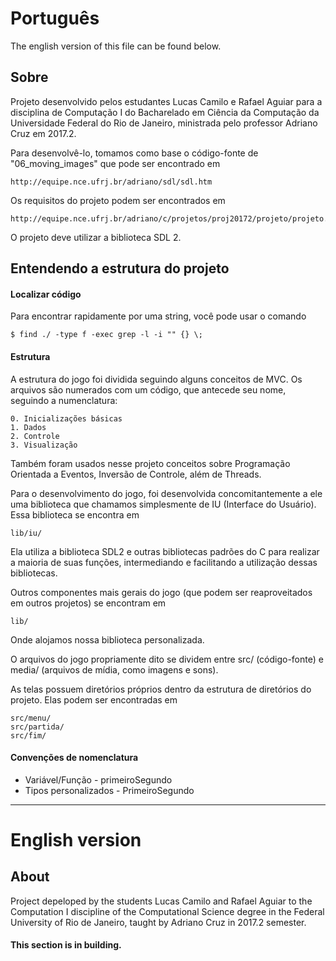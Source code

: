 # Português

The english version of this file can be found below.

## Sobre

Projeto desenvolvido pelos estudantes Lucas Camilo e Rafael Aguiar para a disciplina de Computação I do Bacharelado em Ciência da Computação da Universidade Federal do Rio de Janeiro, ministrada pelo professor Adriano Cruz em 2017.2.

Para desenvolvê-lo, tomamos como base o código-fonte de "06_moving_images" que pode ser encontrado em
	
	http://equipe.nce.ufrj.br/adriano/sdl/sdl.htm

Os requisitos do projeto podem ser encontrados em

	http://equipe.nce.ufrj.br/adriano/c/projetos/proj20172/projeto/projeto.pdf

O projeto deve utilizar a biblioteca SDL 2.

## Entendendo a estrutura do projeto

#### Localizar código
	
Para encontrar rapidamente por uma string, você pode usar o comando

	$ find ./ -type f -exec grep -l -i "" {} \;

#### Estrutura

A estrutura do jogo foi dividida seguindo alguns conceitos de MVC.
Os arquivos são numerados com um código, que antecede seu nome, seguindo a numenclatura:

	0. Inicializações básicas
	1. Dados
	2. Controle
	3. Visualização

Também foram usados nesse projeto conceitos sobre Programação Orientada a Eventos, Inversão de Controle, além de Threads.

Para o desenvolvimento do jogo, foi desenvolvida concomitantemente a ele uma biblioteca que chamamos simplesmente de IU (Interface do Usuário). Essa biblioteca se encontra em
	
	lib/iu/

Ela utiliza a biblioteca SDL2 e outras bibliotecas padrões do C para realizar a maioria de suas funções, intermediando e facilitando a utilização dessas bibliotecas.

Outros componentes mais gerais do jogo (que podem ser reaproveitados em outros projetos) se encontram em
	
	lib/
	
Onde alojamos nossa biblioteca personalizada.

O arquivos do jogo propriamente dito se dividem entre src/ (código-fonte) e media/ (arquivos de mídia, como imagens e sons).

As telas possuem diretórios próprios dentro da estrutura de diretórios do projeto. Elas podem ser encontradas em

	src/menu/
	src/partida/
	src/fim/

#### Convenções de nomenclatura
	
* Variável/Função - primeiroSegundo
* Tipos personalizados - PrimeiroSegundo

---

# English version

## About

Project depeloped by the students Lucas Camilo and Rafael Aguiar to the Computation I discipline of the Computational Science degree in the Federal University of Rio de Janeiro, taught by Adriano Cruz in 2017.2 semester.

#### This section is in building.
